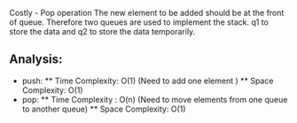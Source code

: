 Costly - Pop operation
The new element to be added should be at the front of queue. Therefore two queues are used to implement the stack. q1 to store the data and q2 to store the data temporarily.

## Analysis:
- push: 
** Time Complexity: O(1) (Need to add one element )
** Space Complexity: O(1)
- pop: 
** Time Complexity : O(n) (Need to move elements from one queue to another queue)
** Space Complexity: O(1)
